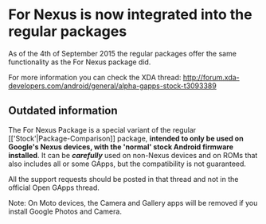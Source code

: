 # For Nexus is now integrated into the regular packages
As of the 4th of September 2015 the regular packages offer the same functionality as the For Nexus package did.

For more information you can check the XDA thread:
http://forum.xda-developers.com/android/general/alpha-gapps-stock-t3093389

## Outdated information
The For Nexus Package is a special variant of the regular [['Stock'|Package-Comparison]] package, **intended to only be used on Google's Nexus devices, with the 'normal' stock Android firmware installed**.
It can be ***carefully*** used on non-Nexus devices and on ROMs that also includes all or some GApps, but the compatibility is not guaranteed.

All the support requests should be posted in that thread and not in the official Open GApps thread.

Note: On Moto devices, the Camera and Gallery apps will be removed if you install Google Photos and Camera. 
